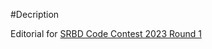 #Decription

Editorial for [SRBD Code Contest 2023 Round 1](https://www.hackerrank.com/contests/srbd-code-contest-2023-round-1/challenges)
